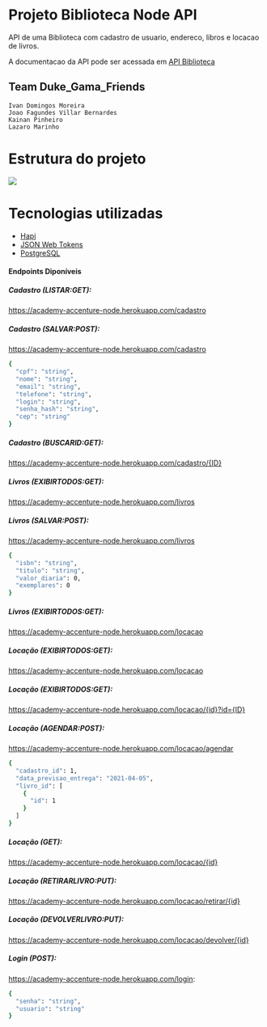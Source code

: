 # Projeto Biblioteca Node API

API de uma Biblioteca com cadastro de usuario, endereco, libros e locacao de livros. 

A documentacao da API pode ser acessada em [API Biblioteca](https://academy-accenture-node.herokuapp.com/documentation#/)

## Team Duke_Gama_Friends
	Ivan Domingos Moreira
	Joao Fagundes Villar Bernardes
	Kainan Pinheiro
	Lazaro Marinho
# Estrutura do projeto
![](https://uploaddeimagens.com.br/images/003/183/008/full/estrutura_projeto.png?1617660640)

# Tecnologias utilizadas
- [Hapi](https://hapi.dev/tutorials/gettingstarted/?lang=en_US)
- [JSON Web Tokens](https://jwt.io/#)
- [PostgreSQL](https://www.postgresql.org/#)

#### Endpoints Diponíveis
##### Cadastro (LISTAR:GET):
https://academy-accenture-node.herokuapp.com/cadastro

##### Cadastro (SALVAR:POST):
https://academy-accenture-node.herokuapp.com/cadastro
```sh
{
  "cpf": "string",
  "nome": "string",
  "email": "string",
  "telefone": "string",
  "login": "string",
  "senha_hash": "string",
  "cep": "string"
}
```
##### Cadastro (BUSCARID:GET):

https://academy-accenture-node.herokuapp.com/cadastro/{ID}

##### Livros (EXIBIRTODOS:GET):

https://academy-accenture-node.herokuapp.com/livros

##### Livros (SALVAR:POST):
https://academy-accenture-node.herokuapp.com/livros
```sh
{
  "isbn": "string",
  "titulo": "string",
  "valor_diaria": 0,
  "exemplares": 0
}
```
##### Livros (EXIBIRTODOS:GET):

https://academy-accenture-node.herokuapp.com/locacao

##### Locação (EXIBIRTODOS:GET):

https://academy-accenture-node.herokuapp.com/locacao

##### Locação (EXIBIRTODOS:GET):

https://academy-accenture-node.herokuapp.com/locacao/{id}?id={ID}

##### Locação (AGENDAR:POST):
https://academy-accenture-node.herokuapp.com/locacao/agendar
```sh
{
  "cadastro_id": 1,
  "data_previsao_entrega": "2021-04-05",
  "livro_id": [
    {
      "id": 1
    }
  ]
}
```
##### Locação (GET):

https://academy-accenture-node.herokuapp.com/locacao/{id}
##### Locação (RETIRARLIVRO:PUT):

https://academy-accenture-node.herokuapp.com/locacao/retirar/{id}
##### Locação (DEVOLVERLIVRO:PUT):

https://academy-accenture-node.herokuapp.com/locacao/devolver/{id}

##### Login (POST):
https://academy-accenture-node.herokuapp.com/login:

```sh
{
  "senha": "string",
  "usuario": "string"
}
```
